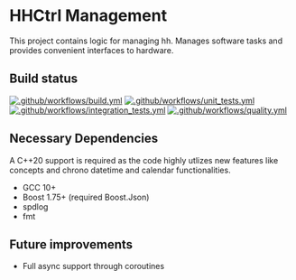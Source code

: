 # HHCtrl Management
This project contains logic for managing hh. Manages software tasks and provides convenient interfaces to hardware.

## Build status ## 

[![.github/workflows/build.yml](https://github.com/pblxptr/hhctrl-mgmt/actions/workflows/build.yml/badge.svg)](https://github.com/pblxptr/hhctrl-mgmt/actions/workflows/build.yml)
[![.github/workflows/unit_tests.yml](https://github.com/pblxptr/hhctrl-mgmt/actions/workflows/unit_tests.yml/badge.svg)](https://github.com/pblxptr/hhctrl-mgmt/actions/workflows/unit_tests.yml)
[![.github/workflows/integration_tests.yml](https://github.com/pblxptr/hhctrl-mgmt/actions/workflows/integration_tests.yml/badge.svg)](https://github.com/pblxptr/hhctrl-mgmt/actions/workflows/integration_tests.yml)
[![.github/workflows/quality.yml](https://github.com/pblxptr/hhctrl-mgmt/actions/workflows/quality.yml/badge.svg)](https://github.com/pblxptr/hhctrl-mgmt/actions/workflows/quality.yml)

## Necessary Dependencies ##
A C++20 support is required as the code highly utlizes new features like concepts and chrono datetime and calendar functionalities.

- GCC 10+ 
- Boost 1.75+ (required Boost.Json)
- spdlog
- fmt

## Future improvements ##
- Full async support through coroutines
